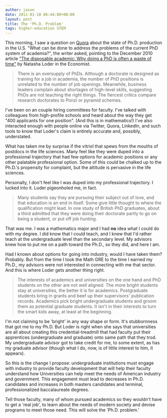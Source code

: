 ```yaml
---
author: jason
date: 2011-01-18 06:44:00+00:00
layout: post
title: The 'Ph.D. Problem'
tags: higher-education STEM
---
```


This morning, I saw a question on <a href="http://www.quora.com">Quora</a> about the state of Ph.D. production in the U.S. "What can be done to address the problems of the current PhD system of academia?", the writer asked, pointing to the December 2010 article <a href="http://econ.st/fEb1aV">"The disposable academic: Why doing a PhD is often a waste of time"</a> by Natasha Loder in the Economist.

>There is an oversupply of PhDs. Although a doctorate is designed as training for a job in academia, the number of PhD positions is unrelated to the number of job openings. Meanwhile, business leaders complain about shortages of high-level skills, suggesting PhDs are not teaching the right things. The fiercest critics compare research doctorates to Ponzi or pyramid schemes.   

I've been on an couple hiring committees for faculty. I've talked with colleagues from high-profile schools and heard about the way they get "400 applicants for one position". (And this is in mathematics!) I've also interacted enough with people online via Twitter, Quora, LinkedIn, and such tools to know that Loder's claim is entirely accurate and, possibly, understated.

What has taken me by surprise if the vitriol that spews from the mouths of postdocs in the life sciences. Many feel like they were duped into a professional trajectory that had few options for academic positions or any other palatable professional option. Some of this could be chalked up to the Ph.D.'s propensity for complaint, but the attitude is pervasive in the life sciences.

Personally, I don't feel like I was duped into my professional trajectory. I lucked into it. Loder pigeonholed me, in fact.

>Many students say they are pursuing their subject out of love, and that education is an end in itself. Some give little thought to where the qualification might lead. In one study of British PhD graduates, about a third admitted that they were doing their doctorate partly to go on being a student, or put off job hunting.   

That was me. I was a mathematics major and I had **no** idea what I could do with my degree. I did know that I could teach, and I knew that I'd rather teach at the undergraduate level than the secondary level. My advisors knew how to put me on a path toward the Ph.D., so they did, and here I am.

Had I known about options for going into industry, would I have taken them? Probably. But from the time I took the Math GRE to the time I earned my Ph.D., my advisors were not interested in connecting with me that sector. And this is where Loder gets another thing right.

>The interests of academics and universities on the one hand and PhD students on the other are not well aligned. The more bright students stay at universities, the better it is for academics. Postgraduate students bring in grants and beef up their supervisors' publication records. Academics pick bright undergraduate students and groom them as potential graduate students. It isn't in their interests to turn the smart kids away, at least at the beginning.   

I'm not claiming to be 'bright' in any way shape or form. It's stubbornness that got me to my Ph.D. But Loder is right when she says that universities are all about creating this credential-treadmill that had faculty put their apprentices (undergraduate and graduate) onto same path that they trod. My undergraduate advisor got to take credit for me, to some extent, as has my graduate advisor (though what I do, now, is of little interest to him, it appears).

So this is the change I propose: undergraduate institutions must engage with industry to provide faculty development that will help their faculty understand how Universities can help meet the needs of American industry and government. This engagement must lead to decreases in Ph.D. candidates and increases in both masters candidates and terminal, professionalized baccalaureate degrees.

Tell those faculty, many of whom pursued academics so they wouldn't have to get a 'real job', to learn about the needs of modern society and devise programs to meet those need. This will solve the 'Ph.D. problem.'
